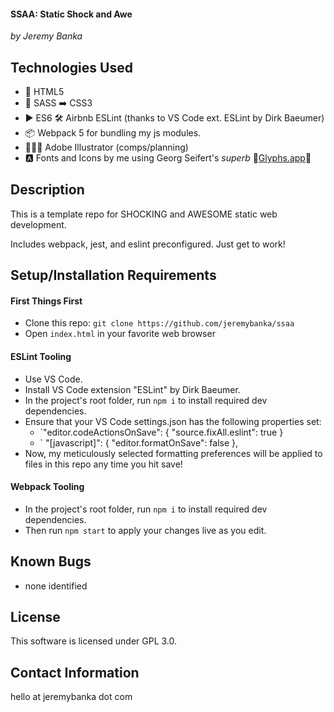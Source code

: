 #### SSAA: Static Shock and Awe

_by Jeremy Banka_

## Technologies Used

* 📄 HTML5
* 💅 SASS ➡️ CSS3
* ▶️ ES6 🛠 Airbnb ESLint (thanks to VS Code ext. ESLint by Dirk Baeumer)
* 📦 Webpack 5 for bundling my js modules.
* 👨🏻‍🎨 Adobe Illustrator (comps/planning)
* 🅰️ Fonts and Icons by me using Georg Seifert's _superb_ 💚[Glyphs.app](https://glyphsapp.com)💚

## Description

This is a template repo for SHOCKING and AWESOME static web development.

Includes webpack, jest, and eslint preconfigured. Just get to work!

## Setup/Installation Requirements

#### First Things First
* Clone this repo: `git clone https://github.com/jeremybanka/ssaa`
* Open `index.html` in your favorite web browser

#### ESLint Tooling
* Use VS Code.
* Install VS Code extension "ESLint" by Dirk Baeumer.
* In the project's root folder, run `npm i` to install required dev dependencies.
* Ensure that your VS Code settings.json has the following properties set:
  + `"editor.codeActionsOnSave": { "source.fixAll.eslint": true } 
  + ` "\[javascript]": { "editor.formatOnSave": false },
* Now, my meticulously selected formatting preferences will be applied to files in this repo any time you hit save!

#### Webpack Tooling
* In the project's root folder, run `npm i` to install required dev dependencies.
* Then run `npm start` to apply your changes live as you edit.

## Known Bugs

* none identified

## License

This software is licensed under GPL 3.0.

## Contact Information

hello at jeremybanka dot com